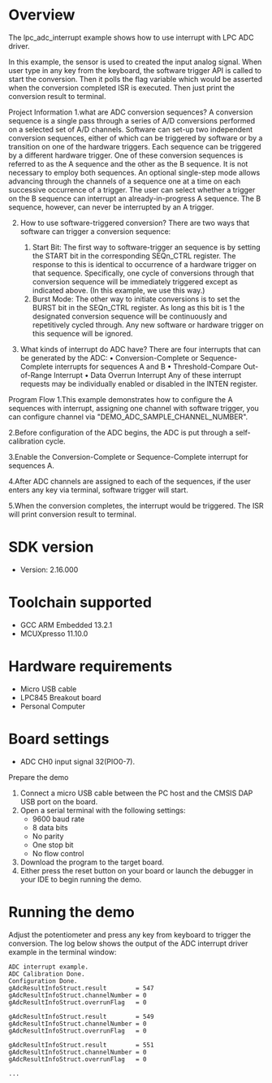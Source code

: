Overview
========

The lpc_adc_interrupt example shows how to use interrupt with LPC ADC driver.

In this example, the sensor is used to created the input analog signal. 
When user type in any key from the keyboard, the software trigger API is called to start the conversion. 
Then it polls the flag variable which would be asserted when the conversion completed ISR is executed. 
Then just print the conversion result to terminal.

Project Information
1.what are ADC conversion sequences?
  A conversion sequence is a single pass through a series of A/D conversions performed on a selected set of
  A/D channels. Software can set-up two independent conversion sequences, either of which can be triggered 
  by software or by a transition on one of the hardware triggers. Each sequence can be triggered by a different 
  hardware trigger. One of these conversion sequences is referred to as the A sequence and the other as the B
  sequence. It is not necessary to employ both sequences. An optional single-step mode allows advancing through
  the channels of a sequence one at a time on each successive occurrence of a trigger. The user can select whether
  a trigger on the B sequence can interrupt an already-in-progress A sequence. The B sequence, however, can never be
  interrupted by an A trigger.
  
2. How to use software-triggered conversion?
   There are two ways that software can trigger a conversion sequence:
      1. Start Bit: The first way to software-trigger an sequence is by setting the START bit in
         the corresponding SEQn_CTRL register. The response to this is identical to
         occurrence of a hardware trigger on that sequence. Specifically, one cycle of
         conversions through that conversion sequence will be immediately triggered except
         as indicated above. (In this example, we use this way.)
      2. Burst Mode: The other way to initiate conversions is to set the BURST bit in the
         SEQn_CTRL register. As long as this bit is 1 the designated conversion sequence will
         be continuously and repetitively cycled through. Any new software or hardware trigger
         on this sequence will be ignored. 
         
3. What kinds of interrupt do ADC have?
   There are four interrupts that can be generated by the ADC:
     • Conversion-Complete or Sequence-Complete interrupts for sequences A and B
     • Threshold-Compare Out-of-Range Interrupt
     • Data Overrun Interrupt
   Any of these interrupt requests may be individually enabled or disabled in the INTEN register.
  
Program Flow
1.This example demonstrates how to configure the A sequences with interrupt, assigning one channel with software
  trigger, you can configure channel via "DEMO_ADC_SAMPLE_CHANNEL_NUMBER".
  
2.Before configuration of the ADC begins, the ADC is put through a self-calibration cycle.  

3.Enable the Conversion-Complete or Sequence-Complete interrupt for sequences A.
  
4.After ADC channels are assigned to each of the sequences, if the user enters any key via terminal, software trigger will start.  
  
5.When the conversion completes, the interrupt would be triggered. The ISR will print conversion result to terminal.



SDK version
===========
- Version: 2.16.000

Toolchain supported
===================
- GCC ARM Embedded  13.2.1
- MCUXpresso  11.10.0

Hardware requirements
=====================
- Micro USB cable
- LPC845 Breakout board
- Personal Computer

Board settings
==============
- ADC CH0 input signal 32(PIO0-7).

Prepare the demo
1.  Connect a micro USB cable between the PC host and the CMSIS DAP USB port on the board.
2.  Open a serial terminal with the following settings:
    - 9600 baud rate
    - 8 data bits
    - No parity
    - One stop bit
    - No flow control
3.  Download the program to the target board.
4.  Either press the reset button on your board or launch the debugger in your IDE to begin running the demo.

Running the demo
================
Adjust the potentiometer and press any key from keyboard to trigger the conversion.
The log below shows the output of the ADC interrupt driver example in the terminal window:
~~~~~~~~~~~~~~~~~~~~~~~~~~~~~~~~~~~
ADC interrupt example.
ADC Calibration Done.
Configuration Done.
gAdcResultInfoStruct.result        = 547
gAdcResultInfoStruct.channelNumber = 0
gAdcResultInfoStruct.overrunFlag   = 0

gAdcResultInfoStruct.result        = 549
gAdcResultInfoStruct.channelNumber = 0
gAdcResultInfoStruct.overrunFlag   = 0

gAdcResultInfoStruct.result        = 551
gAdcResultInfoStruct.channelNumber = 0
gAdcResultInfoStruct.overrunFlag   = 0

...
~~~~~~~~~~~~~~~~~~~~~~~~~~~~~~~~~~~
